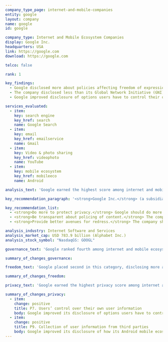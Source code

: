 ```yaml
---
company_type_page: internet-and-mobile-companies
entity: google
layout: company
name: google
id: google

company_type: Internet and Mobile Ecosystem Companies
display: Google Inc.
headquarters: USA
link: https://google.com
download: https://google.com

telco: false

rank: 1

key_findings:
  - Google disclosed more about policies affecting freedom of expression and privacy than other internet and mobile ecosystem companies in the Index, although it still falls short in key areas.
  - The company disclosed less than its Global Network Initiative (GNI) peers about implementation and oversight of its commitments to users’ rights, and lacked clear grievance and remedy mechanisms.
  - Google improved disclosure of options users have to control their own information, and of how it tracks users across the internet. It disclosed options for users to opt out of targeted advertising, suggesting that targeted advertising is on by default.

services_evaluated:
  - item:
    key: search engine
    key_href: search
    name: Google Search
  - item:
    key: email
    key_href: emailservice
    name: Gmail
  - item:
    key: Video & photo sharing
    key_href: videophoto
    name: YouTube
  - item:
    key: mobile ecosystem
    key_href: mobileeco
    name: Android

analysis_text: 'Google earned the highest score among internet and mobile ecosystem companies, disclosing more information about policies and practices affecting users’ freedom of expression and privacy than its peers. A member of the Global Network Initiative (GNI), Google made clear commitments to freedom of expression and privacy, despite gaps in implementation and oversight. The company improved disclosure of privacy-related policies by clarifying options users have to control what information the company collects about them, including whether the company tracks users across third-party websites. However, there is much room for improvement. Google could improve grievance and remedy options, in line with its GNI peers. It could disclose more comprehensive data about its terms of service enforcement. While Google disclosed more than any company in the Index about how it handles government requests for user information, <a href=\"https://www.congress.gov/bill/114th-congress/house-bill/2048\" target=\"_blank\">U.S. law prohibiting</a> companies from disclosing the exact number of government requests for stored and real-time user information prevented the company from being fully transparent about these types of requests.'

key_recommendation_paragraph: '<strong>Google Inc.</strong> (a subsidiary of Alphabet Inc.) is a global technology company with services that include the Google search engine; Gmail, an email service; and YouTube, a video-sharing platform. It also provides consumer hardware products, and systems software, like its open-source mobile operating system, Android.'

key_recommendation_list:
  - <strong>Do more to protect privacy.</strong> Google should do more to protect privacy by clarifying what information it collects, shares, and for what purpose, and committing to not share users’ information for advertising unless they opt in.
  - <strong>Be transparent about policing of content.</strong> The company should disclose comprehensive data on content and account removals due to violations of the company’s terms of service.
  - <strong>Provide better avenues for redress.</strong> The company should improve mechanisms for how users can submit complaints when they believe the company has violated their rights.

analysis_industry: Internet Software and Services
analysis_market_cap: USD 783.9 billion (Alphabet Inc.)
analysis_stock_symbol: "NasdaqGS: GOOGL"

governance_text: 'Google ranked fourth among internet and mobile ecosystem companies in the Governance category, disclosing less than all of its GNI peers. While it articulated a clear commitment to uphold users’ freedom of expression and privacy rights (G1), Google did not disclose evidence of board- or executive-level oversight over these issues (G2). The company committed to conduct human rights due diligence when entering new markets, but researchers were not able to locate evidence that it conducts assessments of risks associated with the processes and mechanisms used to enforce its terms of service (G4). There is also significant room for improvement in terms of the company’s grievance and remedy mechanisms when users believe their freedom of expression or privacy rights have been violated (G6).'

summary_of_changes_governance:

freedom_text: 'Google placed second in this category, disclosing more about policies affecting freedom of expression than all other internet and mobile ecosystem companies, apart from Twitter. <br /><br /><strong> Content and account restrictions:</strong> Google disclosed less than Twitter, Kakao, and Microsoft but more than the rest of its peers about its content moderation policies and practices (F3, F4, F8). It provided detailed information about what types of content and activities it prohibits, including some information about its processes for identifying content and activities that violate the company’s terms of service (F3). Google was one of four companies evaluated to disclose any data about content or accounts it restricted for terms of service violations, but this <a href=\"https://youtube.googleblog.com/2016/09/why-flagging-matters.html\" target=\"_blank\">data</a> is not comprehensive (F4). <br /><br /><strong>Content and account restriction requests:</strong> Google disclosed more than any other internet and mobile ecosystem company about how it handles government and private requests to restrict content and accounts (F5-F7). Its transparency report included detailed data about government requests to restrict content or accounts (F6). However, Google’s disclosure of data about private requests was significantly less detailed than that of Kakao, Twitter, Microsoft, and Oath (F7).<br /><br /><strong>Identity policy:</strong> While for Gmail, YouTube, and Google Play, users are not required to confirm their identity, app developers are required to do so (by making a small financial transaction).'

summary_of_changes_freedom:

privacy_text: 'Google earned the highest privacy score among internet and mobile ecosystem companies, though it did not lead on all indicators.  <br /><br /><strong>Handling of user information:</strong> Google disclosed more than most of its peers other than Twitter about how it handles user information, but fell short in key areas. The company provided some information about what user information it collects (P3) but was less transparent than most of its peers about what it shares (P4). It improved disclosure of options users have to control information the company collects about them, including for the purposes of targeted advertising, which suggested that targeted advertising is on by default (P7). The company also clarified options users have to control whether and how it tracks users across third-party websites (P9). <br /><br /><strong>Requests for user information:</strong> TGoogle disclosed as much as Microsoft about how it handles government and private requests for user information (P10, P11). It demonstrated a clear commitment to challenge overbroad government requests, and provided clear examples and guidance of how it handles these requests. The company disclosed it notifies users when government officials request their information, but it was not clear about whether it does so in the case of private requests for user information (P12). <br /><br /><strong>Security:</strong> Google disclosed more than any other internet and mobile ecosystem company about its security measures (P13-P18). It received full credit for disclosing that it has internal mechanisms in place to secure user information from unauthorized access (P13), and earned the highest score for disclosure of its encryption policies (P16). Like most companies, Google disclosed nothing about its notification and remedy policies in the event of a data breach (P15).'

summary_of_changes_privacy:
  - item:
    change: positive
    title: P7. Users’ control over their own user information
    body: Google improved its disclosure of options users have to control the collection of some user information, including their location, search history and browsing activity.
  - item:
    change: positive
    title: P9. Collection of user information from third parties
    body: Google improved its disclosure of how its Android mobile ecosystem tracks users across the internet and the purposes for doing so.
---
```

